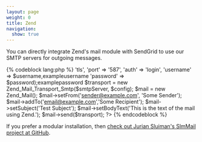 ```yaml
---
layout: page
weight: 0
title: Zend
navigation:
  show: true
---
```


You can directly integrate Zend's mail module with SendGrid to use our SMTP servers for outgoing messages.

{% codeblock lang:php %} <?php require_once "$HOME/sendgrid/Zend/library/Zend/Mail.php" ; require_once "/$HOME/sendgrid/Zend/library/Zend/Mail/Transport/Smtp.php" ; $smtpserver="smtp.sendgrid.net" ; $username="$password" = $config="array('ssl'" = ?> 'tls', 'port' =\> '587', 'auth' =\> 'login', 'username' =\> \$username,exampleusername 'password' =\> \$password);examplepassword \$transport = new Zend\_Mail\_Transport\_Smtp(\$smtpServer, \$config); \$mail = new Zend\_Mail(); \$mail-\>setFrom('sender@example.com', 'Some Sender'); \$mail-\>addTo('email@example.com','Some Recipient'); \$mail-\>setSubject('Test Subject'); \$mail-\>setBodyText('This is the text of the mail using Zend.'); \$mail-\>send(\$transport); ?\> {% endcodeblock %}

If you prefer a modular installation, then [check out Jurian Sluiman's SlmMail project at GitHub](https://github.com/juriansluiman/SlmMail.git).
